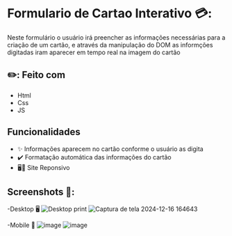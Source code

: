 # Formulario de Cartao Interativo 💳:
Neste formulário o usuário irá preencher as informações necessárias para a criação de um cartão, e através da manipulação do DOM as informções digitadas iram aparecer em tempo real na imagem do cartão

## ✏️: Feito com
- Html
- Css
- JS
## Funcionalidades
- :sparkles: Informações aparecem no cartão conforme o usuário as digita
- :heavy_check_mark: Formatação automática das informações do cartão
-  🖥️📱 Site Reponsivo
## Screenshots 📸:
-Desktop 🖥️
![Desktop print](https://github.com/user-attachments/assets/cf606af9-31f9-46a6-8fc5-f736d29ed3d2)
![Captura de tela 2024-12-16 164643](https://github.com/user-attachments/assets/d83aeed5-68d9-4f03-a97e-81dd194583a1)

-Mobile 📱 
![image](https://github.com/user-attachments/assets/c357c406-8a01-4848-bdac-6a95cdf59d89)
![image](https://github.com/user-attachments/assets/7c50b7f2-1052-43b9-a8c8-a659ffc353d1)



